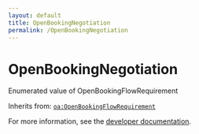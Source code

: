 ```yaml
---
layout: default
title: OpenBookingNegotiation
permalink: /OpenBookingNegotiation
---
```


# OpenBookingNegotiation
Enumerated value of OpenBookingFlowRequirement

Inherits from: [`oa:OpenBookingFlowRequirement`](https://openactive.io/OpenBookingFlowRequirement)

For more information, see the [developer documentation](https://developer.openactive.io/data-model/types/).